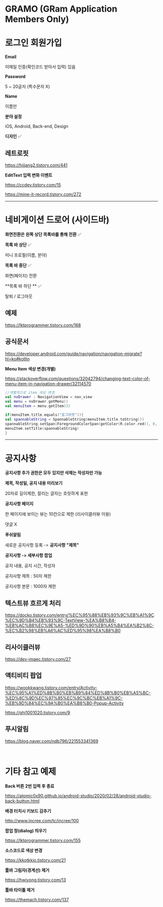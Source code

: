# GRAMO (GRam Application Members Only)

# 로그인 회원가입

**Email**

이메일 인증(확인코드 받아서 입력) 있음

**Password**

5 ~ 20글자 (특수문자 X)

**Name**

이름만

**분야 설정**

iOS, Android, Back-end, Design

**디자인** ✅



## 레트로핏

https://hijjang2.tistory.com/441

**EditText 입력 변화 이벤트**

https://ccdev.tistory.com/15

https://mine-it-record.tistory.com/272



---------------------------------------------------------------------------------------------

# 네비게이션 드로어 (사이드바)

**화면전환은 왼쪽 상단 목록바를 통해 전환**  ✅

**목록 바 상단**  ✅

미니 프로필(이름, 분야)

**목록 바 중단**  ✅

화면(페이지) 전환

**목록 바 하단 ** ✅

탈퇴 / 로그아웃





## 예제

https://lktprogrammer.tistory.com/168

## 공식문서

https://developer.android.com/guide/navigation/navigation-migrate?hl=ko#kotlin

**Menu Item 색상 변경(개별)**

https://stackoverflow.com/questions/32042794/changing-text-color-of-menu-item-in-navigation-drawer/32114570

```Kotlin
//개별적으로 item 색상 변경
val nvDrawer : NavigationView = nav_view
val menu = nvDrawer.getMenu()
val menuItem = menu.getItem(3)

if(menuItem.title.equals("로그아웃")){
val spannableString = SpannableString(menuItem.title.toString())
spannableString.setSpan(ForegroundColorSpan(getColor(R.color.red)), 0, spannableString.length,0)
menuItem.setTitle(spannableString)
}
```



-------

# 공지사항

**공지사항 추가 권한은 모두 있지만 삭제는 작성자만 가능**

**제목, 작성일, 공지 내용 미리보기**

20자로 길이제한, 잘리는 글자는 흐릿하게 표현

**공지사항 페이지**

한 페이지에 보이는 뷰는 10칸으로 제한 (리사이클러뷰 이용)

댓글 X

**푸쉬알림**

새로운 공지사항 등록 -> **공지사항 "제목"**

**공지사항 -> 세부사항 팝업**

공지 내용, 공지 시간, 작성자

공지사항 제목 : 50자 제한

공지사항 본문 : 1000자 제한





## 텍스트뷰 흐르게 처리

https://docko.tistory.com/entry/%EC%95%88%EB%93%9C%EB%A1%9C%EC%9D%B4%EB%93%9C-TextView-%EA%B8%B4-%EB%AC%B8%EC%9E%A5-%ED%9D%90%EB%A5%B4%EA%B2%8C-%EC%B2%98%EB%A6%AC%ED%95%98%EA%B8%B0

## 리사이클러뷰

https://dev-imaec.tistory.com/27

## 액티비티 팝업

https://wookkwang.tistory.com/entry/Activity-%EC%95%A1%ED%8B%B0%EB%B9%84%ED%8B%B0%EB%A5%BC-%ED%8C%9D%EC%97%85%EC%9C%BC%EB%A1%9C-%EB%9D%84%EC%9A%B0%EA%B8%B0-Popup-Activity

https://ghj1001020.tistory.com/9

## 푸시알림

https://blog.naver.com/ndb796/221553341369



​	

# 기타 참고 예제

**Back 버튼 2번 입력 후 종료** 

https://atomic0x90.github.io/android-studio/2020/02/28/android-studio-back-button.html

**배경 터치시 키보드 감추기**

http://www.incree.com/tc/incree/100

**팝업 창(dialog) 띄우기**

https://lktprogrammer.tistory.com/155

**소스코드로 색상 변경**

https://kkotkkio.tistory.com/21

**툴바 그림자(경계선) 제거**

https://hwiyong.tistory.com/13

**툴바 타이틀 제거**

https://themach.tistory.com/137



